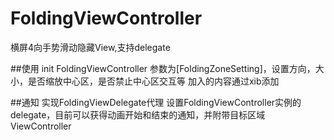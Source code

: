 # FoldingViewController
横屏4向手势滑动隐藏View,支持delegate

##使用 init FoldingViewController 
参数为[FoldingZoneSetting]，设置方向，大小，是否缩放中心区，是否禁止中心区交互等
加入的内容通过xib添加

##通知 实现FoldingViewDelegate代理
设置FoldingViewController实例的delegate，目前可以获得动画开始和结束的通知，并附带目标区域ViewController

